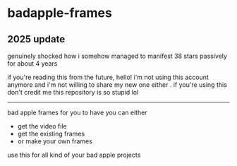 # badapple-frames
## 2025 update
genuinely shocked how i somehow managed to manifest 38 stars passively for about 4 years

if you're reading this from the future, hello! i'm not using this account anymore and i'm
not willing to share my new one either . if you're using this don't credit me this repository
is so stupid lol

---

bad apple frames for you to have
you can either
- get the video file
- get the existing frames
- or make your own frames

use this for all kind of your bad apple projects
